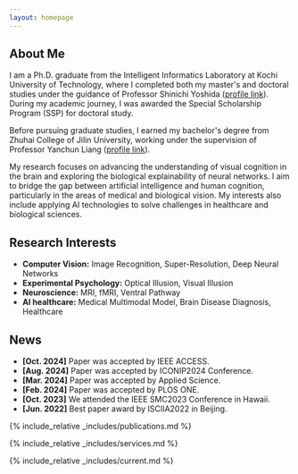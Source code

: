 ```yaml
---
layout: homepage
---
```


## About Me

I am a Ph.D. graduate from the Intelligent Informatics Laboratory at Kochi University of Technology, where I completed both my master's and doctoral studies under the guidance of Professor Shinichi Yoshida ([profile link](https://www.kochi-tech.ac.jp/profile/en/yoshida-shinichi.html)). During my academic journey, I was awarded the Special Scholarship Program (SSP) for doctoral study.

Before pursuing graduate studies, I earned my bachelor's degree from Zhuhai College of Jilin University, working under the supervision of Professor Yanchun Liang ([profile link](https://ieeexplore.ieee.org/author/37401143200)).

My research focuses on advancing the understanding of visual cognition in the brain and exploring the biological explainability of neural networks. I aim to bridge the gap between artificial intelligence and human cognition, particularly in the areas of medical and biological vision. My interests also include applying AI technologies to solve challenges in healthcare and biological sciences.


## Research Interests

- **Computer Vision:** Image Recognition, Super-Resolution, Deep Neural Networks
- **Experimental Psychology:** Optical Illusion, Visual Illusion
- **Neuroscience:** MRI, fMRI, Ventral Pathway
- **AI healthcare:** Medical Multimodal Model, Brain Disease Diagnosis, Healthcare


## News
- **[Oct. 2024]** Paper was accepted by IEEE ACCESS.
- **[Aug. 2024]** Paper was accepted by ICONIP2024 Conference.
- **[Mar. 2024]** Paper was accepted by Applied Science.
- **[Feb. 2024]** Paper was accepted by PLOS ONE. 
- **[Oct. 2023]** We attended the IEEE SMC2023 Conference in Hawaii.
- **[Jun. 2022]** Best paper award by ISCIIA2022 in Beijing.

{% include_relative _includes/publications.md %}

{% include_relative _includes/services.md %}

{% include_relative _includes/current.md %}

<style>
  body {
    position: relative;
    min-height: 100vh; /* Ensure the body takes at least the full height of the viewport */
  }
  #clustrmaps-container {
    position: relative;
  }
  #clustrmaps-widget {
    position: absolute;
    bottom: -100px;
    right: -200px;
    z-index: 1000;
    width: 250px; /* Adjust width as necessary */
    height: 250px; /* Adjust height as necessary */
  }
  #clustrmaps-widget iframe {
    width: 100%;
    height: 100%;
  }
</style>

<div id="clustrmaps-container">
  <div id="clustrmaps-widget">
    <script type="text/javascript" id="clstr_globe" src="//clustrmaps.com/globe.js?d=bjzM2SBx-uJ0fKBQm6uBVaV17FQYGmOHUCxaIbTpSlc"></script>
  </div>
</div>

